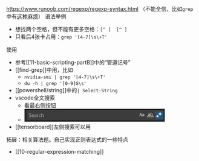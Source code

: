 https://www.runoob.com/regexp/regexp-syntax.html
（不能全信，比如`grep`中有[这种麻烦](https://stackoverflow.com/questions/53867329/why-cant-i-use-s-with-grep)）
语法举例
- 想找两个空格，但不能有更多空格：<code>[^ ]&nbsp;&nbsp;[^ ]</code>
- 只看后4张卡占用：`grep '[4-7]\s\+T'`

使用
- 参考[[11-basic-scripting-partB]]中的“管道记号”
- [[find-grep]]中用，比如
  - `nvidia-smi | grep '[4-7]\s\+T'`
  - `du -h | grep '[0-9]G\s'`
- [[powershell/string]]中的`| Select-String`
- vscode全文搜索
  - 看最右侧按钮
  - ![](vscode-regex.png)
- [[tensorboard]]左侧搜索可以用

拓展：相关算法题。自己实现正则表达式的一些特点
- [[10-regular-expression-matching]]